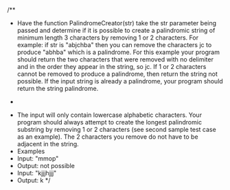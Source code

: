 /**
 * Have the function PalindromeCreator(str) take the str parameter being passed and determine if it is possible to create a palindromic string of minimum length 3 characters by removing 1 or 2 characters. For example: if str is "abjchba" then you can remove the characters jc to produce "abhba" which is a palindrome. For this example your program should return the two characters that were removed with no delimiter and in the order they appear in the string, so jc. If 1 or 2 characters cannot be removed to produce a palindrome, then return the string not possible. If the input string is already a palindrome, your program should return the string palindrome.
 * <p>
 * The input will only contain lowercase alphabetic characters. Your program should always attempt to create the longest palindromic substring by removing 1 or 2 characters (see second sample test case as an example). The 2 characters you remove do not have to be adjacent in the string.
 * Examples
 * Input: "mmop"
 * Output: not possible
 * Input: "kjjjhjjj"
 * Output: k
 */